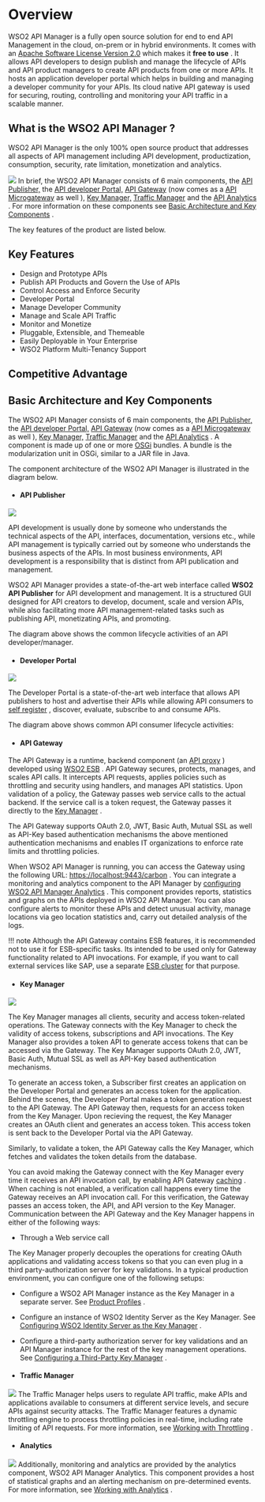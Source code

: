 # Overview

WSO2 API Manager is a fully open source solution for end to end API Management in the cloud, on-prem or in hybrid environments. It comes with an [Apache Software License Version 2.0](http://www.apache.org/licenses/LICENSE-2.0) which makes it **free to use** . It allows API developers to design publish and manage the lifecycle of APIs and API product managers to create API products from one or more APIs. It hosts an application developer portal which helps in building and managing a developer community for your APIs. Its cloud native API gateway is used for securing, routing, controlling and monitoring your API traffic in a scalable manner.

## **What is the WSO2 API Manager** ?

WSO2 API Manager is the only 100% open source product that addresses all aspects of API management including API development, productization, consumption, security, rate limitation, monetization and analytics.

![]({{base_path}}/assets/attachments/103327648/103346653.png)
In brief, the WSO2 API Manager consists of 6 main components, the [API Publisher,](#api-publisher) the [API developer Portal,](#developer-portal) [API Gateway](#api-gateway) (now comes as a [API Microgateway](_API_Microgateway_) as well ), [Key Manager,](#key-manager) [Traffic Manager](#traffic-manager) and the [API Analytics](#analytics) . For more information on these components see [Basic Architecture and Key Components]() .

The key features of the product are listed below.

## Key Features

-  Design and Prototype APIs
-  Publish API Products and Govern the Use of APIs
-  Control Access and Enforce Security
-  Developer Portal
-  Manage Developer Community
-  Manage and Scale API Traffic
-  Monitor and Monetize
-  Pluggable, Extensible, and Themeable
-  Easily Deployable in Your Enterprise
-  WSO2 Platform Multi-Tenancy Support


## Competitive Advantage

  <TO-DO>

## Basic Architecture and Key Components

The WSO2 API Manager consists of 6 main components, the [API Publisher,](#api-publisher) the [API developer Portal,](#developer-portal) [API Gateway](#api-gateway) (now comes as a [API Microgateway](https://docs.wso2.com/display/SHAN/API+Microgateway) as well ), [Key Manager,](#key-manager) [Traffic Manager](#traffic-manager) and the [API Analytics](#analytics) . A component is made up of one or more [OSGi](http://www.osgi.org/Technology/Home) bundles. A bundle is the modularization unit in OSGi, similar to a JAR file in Java.

The component architecture of the WSO2 API Manager is illustrated in the diagram below.

-   #### API Publisher

![]({{base_path}}/assets/attachments/103327648/126556771.png)

API development is usually done by someone who understands the technical aspects of the API, interfaces, documentation, versions etc., while API management is typically carried out by someone who understands the business aspects of the APIs. In most business environments, API development is a responsibility that is distinct from API publication and management.

WSO2 API Manager provides a state-of-the-art web interface called **WSO2 API Publisher** for API development and management. It is a structured GUI designed for API creators to develop, document, scale and version APIs, while also facilitating more API management-related tasks such as publishing API, monetizating APIs, and promoting.

The diagram above shows the common lifecycle activities of an API developer/manager.

-   #### Developer Portal

![]({{base_path}}/assets/attachments/103327648/126556772.png)

The Developer Portal is a state-of-the-art web interface that allows API publishers to host and advertise their APIs while allowing API consumers to [self register](https://docs.wso2.com/display/AM260/Customizing+the+API+Store) , discover, evaluate, subscribe to and consume APIs.

The diagram above shows common API consumer lifecycle activities:

-   #### API Gateway

The API Gateway is a runtime, backend component (an [API proxy](https://docs.wso2.com/display/EI611/Working+with+APIs) ) developed using [WSO2 ESB](https://docs.wso2.com/display/EI611/WSO2+Enterprise+Integrator+Documentation) . API Gateway secures, protects, manages, and scales API calls. It intercepts API requests, applies policies such as throttling and security using handlers, and manages API statistics. Upon validation of a policy, the Gateway passes web service calls to the actual backend. If the service call is a token request, the Gateway passes it directly to the [Key Manager](#key-manager) .

The API Gateway supports OAuth 2.0, JWT, Basic Auth, Mutual SSL as well as API-Key based authentication mechanisms the above mentioned authentication mechanisms and enables IT organizations to enforce rate limits and throttling policies.

When WSO2 API Manager is running, you can access the Gateway using the following URL: <https://localhost:9443/carbon> . You can integrate a monitoring and analytics component to the API Manager by [configuring WSO2 API Manager Analytics](https://docs.wso2.com/display/AM260/Configuring+APIM+Analytics) . This component provides reports, statistics and graphs on the APIs deployed in WSO2 API Manager. You can also configure alerts to monitor these APIs and detect unusual activity, manage locations via geo location statistics and, carry out detailed analysis of the logs.

!!! note
    Although the API Gateway contains ESB features, it is recommended not to use it for ESB-specific tasks. Its intended to be used only for Gateway functionality related to API invocations. For example, if you want to call external services like SAP, use a separate [ESB cluster](https://docs.wso2.com/display/EI611/Clustering+the+ESB+Profile) for that purpose.

-   #### Key Manager

![]({{base_path}}/assets/attachments/103327648/126556773.png)

The Key Manager manages all clients, security and access token-related operations. The Gateway connects with the Key Manager to check the validity of access tokens, subscriptions and API invocations. The Key Manager also provides a token API to generate access tokens that can be accessed via the Gateway. The Key Manager supports OAuth 2.0, JWT, Basic Auth, Mutual SSL as well as API-Key based authentication mechanisms. 


 To generate an access token, a Subscriber first creates an application on the Developer Portal and generates an access token for the application. Behind the scenes, the Developer Portal makes a token generation request to the API Gateway. The API Gateway then, requests for an access token from the Key Manager. Upon recieving the request, the Key Manager creates an OAuth client and generates an access token. This access token is sent back to the Developer Portal via the API Gateway. 
 
 Similarly, to validate a token, the API Gateway calls the Key Manager, which fetches and validates the token details from the database.

You can avoid making the Gateway connect with the Key Manager every time it receives an API invocation call, by enabling API Gateway [caching](https://docs.wso2.com/display/AM260/Configuring+Caching) . When caching is not enabled, a verification call happens every time the Gateway receives an API invocation call. For this verification, the Gateway passes an access token, the API, and API version to the Key Manager. Communication between the API Gateway and the Key Manager happens in either of the following ways:

-   Through a Web service call

 The Key Manager properly decouples the operations for creating OAuth applications and validating access tokens so that you can even plug in a third party-authorization server for key validations. In a typical production environment, you can configure one of the following setups:

-   Configure a WSO2 API Manager instance as the Key Manager in a separate server. See [Product Profiles](https://docs.wso2.com/display/AM260/Product+Profiles) .
-   Configure an instance of WSO2 Identity Server as the Key Manager. See [Configuring WSO2 Identity Server as the Key Manager](https://docs.wso2.com/display/AM260/Configuring+WSO2+Identity+Server+as+the+Key+Manager) .
-   Configure a third-party authorization server for key validations and an API Manager instance for the rest of the key management operations. See [Configuring a Third-Party Key Manager](https://docs.wso2.com/display/AM260/Configuring+a+Third-Party+Key+Manager) .

-   #### Traffic Manager

![]({{base_path}}/assets/attachments/103327648/126556774.png)
The Traffic Manager helps users to regulate API traffic, make APIs and applications available to consumers at different service levels, and secure APIs against security attacks. The Traffic Manager features a dynamic throttling engine to process throttling policies in real-time, including rate limiting of API requests. For more information, see [Working with Throttling](https://docs.wso2.com/display/AM260/Working+with+Throttling) .

-   #### Analytics

![]({{base_path}}/assets/attachments/103327648/126556775.png)
Additionally, monitoring and analytics are provided by the analytics component, WSO2 API Manager Analytics. This component provides a host of statistical graphs and an alerting mechanism on pre-determined events. For more information, see [Working with Analytics](../Learn/Analytics/configuring-apim-analytics.md) .
